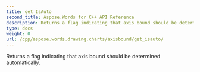 ```yaml
---
title: get_IsAuto
second_title: Aspose.Words for C++ API Reference
description: Returns a flag indicating that axis bound should be determined automatically. 
type: docs
weight: 0
url: /cpp/aspose.words.drawing.charts/axisbound/get_isauto/
---
```


Returns a flag indicating that axis bound should be determined automatically. 

